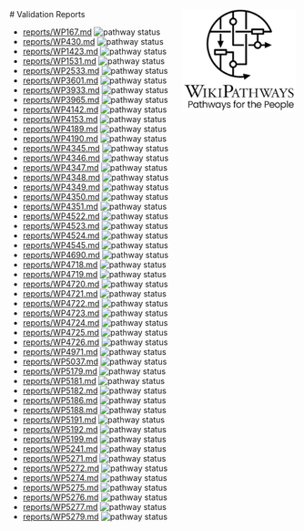 <img style="float: right; width: 200px" src="logo.png" />
# Validation Reports

* [reports/WP167.md](reports/WP167.md) <img alt="pathway status" src="https://img.shields.io/endpoint?url=https://egonw.github.io/lipidmaps-wp-curation/reports/WP167.json">
* [reports/WP430.md](reports/WP430.md) <img alt="pathway status" src="https://img.shields.io/endpoint?url=https://egonw.github.io/lipidmaps-wp-curation/reports/WP430.json">
* [reports/WP1423.md](reports/WP1423.md) <img alt="pathway status" src="https://img.shields.io/endpoint?url=https://egonw.github.io/lipidmaps-wp-curation/reports/WP1423.json">
* [reports/WP1531.md](reports/WP1531.md) <img alt="pathway status" src="https://img.shields.io/endpoint?url=https://egonw.github.io/lipidmaps-wp-curation/reports/WP1531.json">
* [reports/WP2533.md](reports/WP2533.md) <img alt="pathway status" src="https://img.shields.io/endpoint?url=https://egonw.github.io/lipidmaps-wp-curation/reports/WP2533.json">
* [reports/WP3601.md](reports/WP3601.md) <img alt="pathway status" src="https://img.shields.io/endpoint?url=https://egonw.github.io/lipidmaps-wp-curation/reports/WP3601.json">
* [reports/WP3933.md](reports/WP3933.md) <img alt="pathway status" src="https://img.shields.io/endpoint?url=https://egonw.github.io/lipidmaps-wp-curation/reports/WP3933.json">
* [reports/WP3965.md](reports/WP3965.md) <img alt="pathway status" src="https://img.shields.io/endpoint?url=https://egonw.github.io/lipidmaps-wp-curation/reports/WP3965.json">
* [reports/WP4142.md](reports/WP4142.md) <img alt="pathway status" src="https://img.shields.io/endpoint?url=https://egonw.github.io/lipidmaps-wp-curation/reports/WP4142.json">
* [reports/WP4153.md](reports/WP4153.md) <img alt="pathway status" src="https://img.shields.io/endpoint?url=https://egonw.github.io/lipidmaps-wp-curation/reports/WP4153.json">
* [reports/WP4189.md](reports/WP4189.md) <img alt="pathway status" src="https://img.shields.io/endpoint?url=https://egonw.github.io/lipidmaps-wp-curation/reports/WP4189.json">
* [reports/WP4190.md](reports/WP4190.md) <img alt="pathway status" src="https://img.shields.io/endpoint?url=https://egonw.github.io/lipidmaps-wp-curation/reports/WP4190.json">
* [reports/WP4345.md](reports/WP4345.md) <img alt="pathway status" src="https://img.shields.io/endpoint?url=https://egonw.github.io/lipidmaps-wp-curation/reports/WP4345.json">
* [reports/WP4346.md](reports/WP4346.md) <img alt="pathway status" src="https://img.shields.io/endpoint?url=https://egonw.github.io/lipidmaps-wp-curation/reports/WP4346.json">
* [reports/WP4347.md](reports/WP4347.md) <img alt="pathway status" src="https://img.shields.io/endpoint?url=https://egonw.github.io/lipidmaps-wp-curation/reports/WP4347.json">
* [reports/WP4348.md](reports/WP4348.md) <img alt="pathway status" src="https://img.shields.io/endpoint?url=https://egonw.github.io/lipidmaps-wp-curation/reports/WP4348.json">
* [reports/WP4349.md](reports/WP4349.md) <img alt="pathway status" src="https://img.shields.io/endpoint?url=https://egonw.github.io/lipidmaps-wp-curation/reports/WP4349.json">
* [reports/WP4350.md](reports/WP4350.md) <img alt="pathway status" src="https://img.shields.io/endpoint?url=https://egonw.github.io/lipidmaps-wp-curation/reports/WP4350.json">
* [reports/WP4351.md](reports/WP4351.md) <img alt="pathway status" src="https://img.shields.io/endpoint?url=https://egonw.github.io/lipidmaps-wp-curation/reports/WP4351.json">
* [reports/WP4522.md](reports/WP4522.md) <img alt="pathway status" src="https://img.shields.io/endpoint?url=https://egonw.github.io/lipidmaps-wp-curation/reports/WP4522.json">
* [reports/WP4523.md](reports/WP4523.md) <img alt="pathway status" src="https://img.shields.io/endpoint?url=https://egonw.github.io/lipidmaps-wp-curation/reports/WP4523.json">
* [reports/WP4524.md](reports/WP4524.md) <img alt="pathway status" src="https://img.shields.io/endpoint?url=https://egonw.github.io/lipidmaps-wp-curation/reports/WP4524.json">
* [reports/WP4545.md](reports/WP4545.md) <img alt="pathway status" src="https://img.shields.io/endpoint?url=https://egonw.github.io/lipidmaps-wp-curation/reports/WP4545.json">
* [reports/WP4690.md](reports/WP4690.md) <img alt="pathway status" src="https://img.shields.io/endpoint?url=https://egonw.github.io/lipidmaps-wp-curation/reports/WP4690.json">
* [reports/WP4718.md](reports/WP4718.md) <img alt="pathway status" src="https://img.shields.io/endpoint?url=https://egonw.github.io/lipidmaps-wp-curation/reports/WP4718.json">
* [reports/WP4719.md](reports/WP4719.md) <img alt="pathway status" src="https://img.shields.io/endpoint?url=https://egonw.github.io/lipidmaps-wp-curation/reports/WP4719.json">
* [reports/WP4720.md](reports/WP4720.md) <img alt="pathway status" src="https://img.shields.io/endpoint?url=https://egonw.github.io/lipidmaps-wp-curation/reports/WP4720.json">
* [reports/WP4721.md](reports/WP4721.md) <img alt="pathway status" src="https://img.shields.io/endpoint?url=https://egonw.github.io/lipidmaps-wp-curation/reports/WP4721.json">
* [reports/WP4722.md](reports/WP4722.md) <img alt="pathway status" src="https://img.shields.io/endpoint?url=https://egonw.github.io/lipidmaps-wp-curation/reports/WP4722.json">
* [reports/WP4723.md](reports/WP4723.md) <img alt="pathway status" src="https://img.shields.io/endpoint?url=https://egonw.github.io/lipidmaps-wp-curation/reports/WP4723.json">
* [reports/WP4724.md](reports/WP4724.md) <img alt="pathway status" src="https://img.shields.io/endpoint?url=https://egonw.github.io/lipidmaps-wp-curation/reports/WP4724.json">
* [reports/WP4725.md](reports/WP4725.md) <img alt="pathway status" src="https://img.shields.io/endpoint?url=https://egonw.github.io/lipidmaps-wp-curation/reports/WP4725.json">
* [reports/WP4726.md](reports/WP4726.md) <img alt="pathway status" src="https://img.shields.io/endpoint?url=https://egonw.github.io/lipidmaps-wp-curation/reports/WP4726.json">
* [reports/WP4971.md](reports/WP4971.md) <img alt="pathway status" src="https://img.shields.io/endpoint?url=https://egonw.github.io/lipidmaps-wp-curation/reports/WP4971.json">
* [reports/WP5037.md](reports/WP5037.md) <img alt="pathway status" src="https://img.shields.io/endpoint?url=https://egonw.github.io/lipidmaps-wp-curation/reports/WP5037.json">
* [reports/WP5179.md](reports/WP5179.md) <img alt="pathway status" src="https://img.shields.io/endpoint?url=https://egonw.github.io/lipidmaps-wp-curation/reports/WP5179.json">
* [reports/WP5181.md](reports/WP5181.md) <img alt="pathway status" src="https://img.shields.io/endpoint?url=https://egonw.github.io/lipidmaps-wp-curation/reports/WP5181.json">
* [reports/WP5182.md](reports/WP5182.md) <img alt="pathway status" src="https://img.shields.io/endpoint?url=https://egonw.github.io/lipidmaps-wp-curation/reports/WP5182.json">
* [reports/WP5186.md](reports/WP5186.md) <img alt="pathway status" src="https://img.shields.io/endpoint?url=https://egonw.github.io/lipidmaps-wp-curation/reports/WP5186.json">
* [reports/WP5188.md](reports/WP5188.md) <img alt="pathway status" src="https://img.shields.io/endpoint?url=https://egonw.github.io/lipidmaps-wp-curation/reports/WP5188.json">
* [reports/WP5191.md](reports/WP5191.md) <img alt="pathway status" src="https://img.shields.io/endpoint?url=https://egonw.github.io/lipidmaps-wp-curation/reports/WP5191.json">
* [reports/WP5192.md](reports/WP5192.md) <img alt="pathway status" src="https://img.shields.io/endpoint?url=https://egonw.github.io/lipidmaps-wp-curation/reports/WP5192.json">
* [reports/WP5199.md](reports/WP5199.md) <img alt="pathway status" src="https://img.shields.io/endpoint?url=https://egonw.github.io/lipidmaps-wp-curation/reports/WP5199.json">
* [reports/WP5241.md](reports/WP5241.md) <img alt="pathway status" src="https://img.shields.io/endpoint?url=https://egonw.github.io/lipidmaps-wp-curation/reports/WP5241.json">
* [reports/WP5271.md](reports/WP5271.md) <img alt="pathway status" src="https://img.shields.io/endpoint?url=https://egonw.github.io/lipidmaps-wp-curation/reports/WP5271.json">
* [reports/WP5272.md](reports/WP5272.md) <img alt="pathway status" src="https://img.shields.io/endpoint?url=https://egonw.github.io/lipidmaps-wp-curation/reports/WP5272.json">
* [reports/WP5274.md](reports/WP5274.md) <img alt="pathway status" src="https://img.shields.io/endpoint?url=https://egonw.github.io/lipidmaps-wp-curation/reports/WP5274.json">
* [reports/WP5275.md](reports/WP5275.md) <img alt="pathway status" src="https://img.shields.io/endpoint?url=https://egonw.github.io/lipidmaps-wp-curation/reports/WP5275.json">
* [reports/WP5276.md](reports/WP5276.md) <img alt="pathway status" src="https://img.shields.io/endpoint?url=https://egonw.github.io/lipidmaps-wp-curation/reports/WP5276.json">
* [reports/WP5277.md](reports/WP5277.md) <img alt="pathway status" src="https://img.shields.io/endpoint?url=https://egonw.github.io/lipidmaps-wp-curation/reports/WP5277.json">
* [reports/WP5279.md](reports/WP5279.md) <img alt="pathway status" src="https://img.shields.io/endpoint?url=https://egonw.github.io/lipidmaps-wp-curation/reports/WP5279.json">
